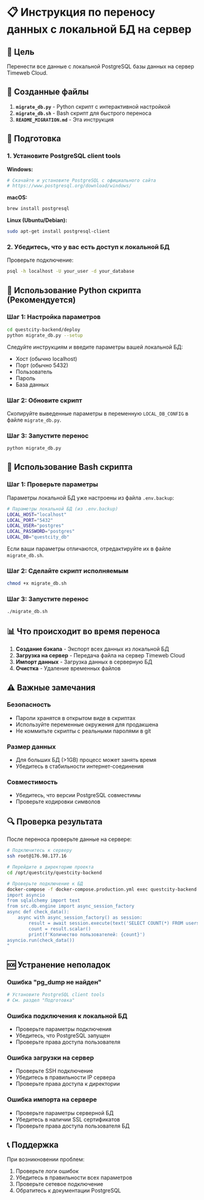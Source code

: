 # 📋 Инструкция по переносу данных с локальной БД на сервер

## 🎯 Цель
Перенести все данные с локальной PostgreSQL базы данных на сервер Timeweb Cloud.

## 📁 Созданные файлы

1. **`migrate_db.py`** - Python скрипт с интерактивной настройкой
2. **`migrate_db.sh`** - Bash скрипт для быстрого переноса
3. **`README_MIGRATION.md`** - Эта инструкция

## 🔧 Подготовка

### 1. Установите PostgreSQL client tools

**Windows:**
```bash
# Скачайте и установите PostgreSQL с официального сайта
# https://www.postgresql.org/download/windows/
```

**macOS:**
```bash
brew install postgresql
```

**Linux (Ubuntu/Debian):**
```bash
sudo apt-get install postgresql-client
```

### 2. Убедитесь, что у вас есть доступ к локальной БД

Проверьте подключение:
```bash
psql -h localhost -U your_user -d your_database
```

## 🚀 Использование Python скрипта (Рекомендуется)

### Шаг 1: Настройка параметров

```bash
cd questcity-backend/deploy
python migrate_db.py --setup
```

Следуйте инструкциям и введите параметры вашей локальной БД:
- Хост (обычно localhost)
- Порт (обычно 5432)
- Пользователь
- Пароль
- База данных

### Шаг 2: Обновите скрипт

Скопируйте выведенные параметры в переменную `LOCAL_DB_CONFIG` в файле `migrate_db.py`.

### Шаг 3: Запустите перенос

```bash
python migrate_db.py
```

## 🚀 Использование Bash скрипта

### Шаг 1: Проверьте параметры

Параметры локальной БД уже настроены из файла `.env.backup`:

```bash
# Параметры локальной БД (из .env.backup)
LOCAL_HOST="localhost"
LOCAL_PORT="5432"
LOCAL_USER="postgres"
LOCAL_PASSWORD="postgres"
LOCAL_DB="questcity_db"
```

Если ваши параметры отличаются, отредактируйте их в файле `migrate_db.sh`.

### Шаг 2: Сделайте скрипт исполняемым

```bash
chmod +x migrate_db.sh
```

### Шаг 3: Запустите перенос

```bash
./migrate_db.sh
```

## 📊 Что происходит во время переноса

1. **Создание бэкапа** - Экспорт всех данных из локальной БД
2. **Загрузка на сервер** - Передача файла на сервер Timeweb Cloud
3. **Импорт данных** - Загрузка данных в серверную БД
4. **Очистка** - Удаление временных файлов

## ⚠️ Важные замечания

### Безопасность
- Пароли хранятся в открытом виде в скриптах
- Используйте переменные окружения для продакшена
- Не коммитьте скрипты с реальными паролями в git

### Размер данных
- Для больших БД (>1GB) процесс может занять время
- Убедитесь в стабильности интернет-соединения

### Совместимость
- Убедитесь, что версии PostgreSQL совместимы
- Проверьте кодировки символов

## 🔍 Проверка результата

После переноса проверьте данные на сервере:

```bash
# Подключитесь к серверу
ssh root@176.98.177.16

# Перейдите в директорию проекта
cd /opt/questcity/questcity-backend

# Проверьте подключение к БД
docker-compose -f docker-compose.production.yml exec questcity-backend python3 -c "
import asyncio
from sqlalchemy import text
from src.db.engine import async_session_factory
async def check_data():
    async with async_session_factory() as session:
        result = await session.execute(text('SELECT COUNT(*) FROM users'))
        count = result.scalar()
        print(f'Количество пользователей: {count}')
asyncio.run(check_data())
"
```

## 🆘 Устранение неполадок

### Ошибка "pg_dump не найден"
```bash
# Установите PostgreSQL client tools
# См. раздел "Подготовка"
```

### Ошибка подключения к локальной БД
- Проверьте параметры подключения
- Убедитесь, что PostgreSQL запущен
- Проверьте права доступа пользователя

### Ошибка загрузки на сервер
- Проверьте SSH подключение
- Убедитесь в правильности IP сервера
- Проверьте права доступа к директории

### Ошибка импорта на сервере
- Проверьте параметры серверной БД
- Убедитесь в наличии SSL сертификатов
- Проверьте права доступа пользователя БД

## 📞 Поддержка

При возникновении проблем:
1. Проверьте логи ошибок
2. Убедитесь в правильности всех параметров
3. Проверьте сетевое подключение
4. Обратитесь к документации PostgreSQL
